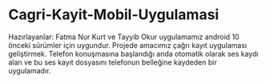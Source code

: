 # Cagri-Kayit-Mobil-Uygulamasi
Hazırlayanlar: Fatma Nur Kurt ve Tayyib Okur
uygulamamız android 10 önceki sürümler için uygundur. Projede amacımız çağrı kayıt uygulaması geliştirmek. Telefon konuşmasına başlandığı
anda otomatik olarak ses kaydı alan ve bu ses kayıt dosyasını telefonun belleğine kaydeden bir uygulamadır. 
